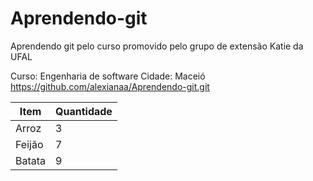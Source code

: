 # Aprendendo-git
Aprendendo git pelo curso promovido pelo grupo de extensão Katie da UFAL

Curso: Engenharia de software
Cidade: Maceió
https://github.com/alexianaa/Aprendendo-git.git

| Item | Quantidade |
| ------------- | ------------- |
| Arroz | 3 |
| Feijão | 7 |
| Batata | 9 |